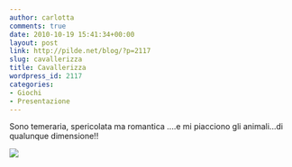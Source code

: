 ```yaml
---
author: carlotta
comments: true
date: 2010-10-19 15:41:34+00:00
layout: post
link: http://pilde.net/blog/?p=2117
slug: cavallerizza
title: Cavallerizza
wordpress_id: 2117
categories:
- Giochi
- Presentazione
---
```


Sono temeraria, spericolata ma romantica ....e mi piacciono gli animali...di qualunque dimensione!!

![](http://pilde.net/blog/wp-content/uploads/2010/10/marghe_cavallo_blog.jpg)
